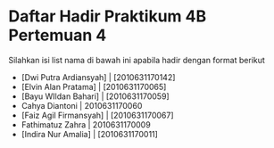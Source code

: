 # Daftar Hadir Praktikum 4B Pertemuan 4
Silahkan isi list nama di bawah ini apabila hadir dengan format berikut

- [Dwi Putra Ardiansyah] | [2010631170142]
- [Elvin Alan Pratama] | [2010631170065]
- [Bayu WIldan Bahari] | [2010631170059]
- Cahya Diantoni | 2010631170060
- [Faiz Agil Firmansyah] | [2010631170067]
- Fathimatuz Zahra | 2010631170009
- [Indira Nur Amalia] | [2010631170011]
